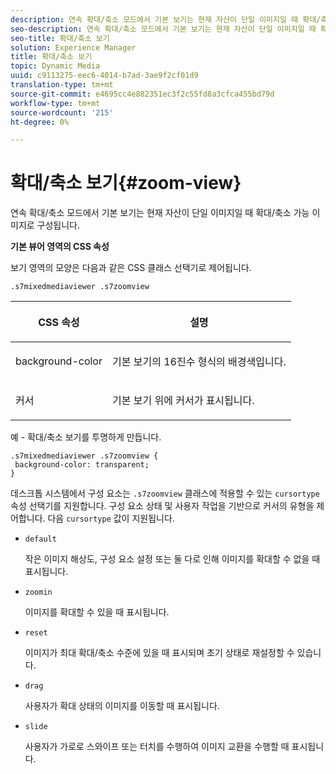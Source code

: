 ```yaml
---
description: 연속 확대/축소 모드에서 기본 보기는 현재 자산이 단일 이미지일 때 확대/축소 가능 이미지로 구성됩니다.
seo-description: 연속 확대/축소 모드에서 기본 보기는 현재 자산이 단일 이미지일 때 확대/축소 가능 이미지로 구성됩니다.
seo-title: 확대/축소 보기
solution: Experience Manager
title: 확대/축소 보기
topic: Dynamic Media
uuid: c9113275-eec6-4014-b7ad-3ae9f2cf01d9
translation-type: tm+mt
source-git-commit: e4695cc4e882351ec3f2c55fd8a3cfca455bd79d
workflow-type: tm+mt
source-wordcount: '215'
ht-degree: 0%

---
```



# 확대/축소 보기{#zoom-view}

연속 확대/축소 모드에서 기본 보기는 현재 자산이 단일 이미지일 때 확대/축소 가능 이미지로 구성됩니다.

<!--<a id="section_061E550C1C1D4DB2BD663A898895B38C"></a>-->

**기본 뷰어 영역의 CSS 속성**

보기 영역의 모양은 다음과 같은 CSS 클래스 선택기로 제어됩니다.

```
.s7mixedmediaviewer .s7zoomview
```

<table id="table_94EE3F5BBE4547C0B4943471CEE7EDE4"> 
 <thead> 
  <tr> 
   <th colname="col1" class="entry"> <p> CSS 속성 </p> </th> 
   <th colname="col2" class="entry"> <p>설명 </p> </th> 
  </tr> 
 </thead>
 <tbody> 
  <tr> 
   <td colname="col1"> <p> <span class="codeph"> background-color  </span> </p> </td> 
   <td colname="col2"> <p> 기본 보기의 16진수 형식의 배경색입니다. </p> </td> 
  </tr> 
  <tr> 
   <td colname="col1"> <p> <span class="codeph"> 커서  </span> </p> </td> 
   <td colname="col2"> <p>기본 보기 위에 커서가 표시됩니다. </p> </td> 
  </tr> 
 </tbody> 
</table>

예 - 확대/축소 보기를 투명하게 만듭니다.

```
.s7mixedmediaviewer .s7zoomview { 
 background-color: transparent; 
}
```

데스크톱 시스템에서 구성 요소는 `.s7zoomview` 클래스에 적용할 수 있는 `cursortype` 속성 선택기를 지원합니다. 구성 요소 상태 및 사용자 작업을 기반으로 커서의 유형을 제어합니다. 다음 `cursortype` 값이 지원됩니다.

* `default`

   작은 이미지 해상도, 구성 요소 설정 또는 둘 다로 인해 이미지를 확대할 수 없을 때 표시됩니다.

* `zoomin`

   이미지를 확대할 수 있을 때 표시됩니다.

* `reset`

   이미지가 최대 확대/축소 수준에 있을 때 표시되며 초기 상태로 재설정할 수 있습니다.

* `drag`

   사용자가 확대 상태의 이미지를 이동할 때 표시됩니다.

* `slide`

   사용자가 가로로 스와이프 또는 터치를 수행하여 이미지 교환을 수행할 때 표시됩니다.


